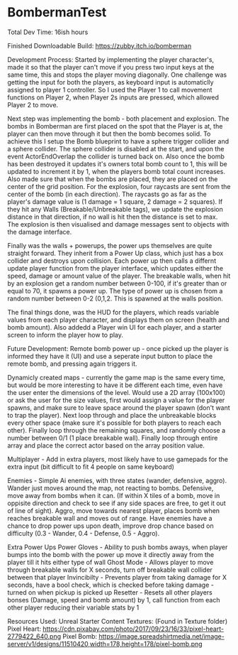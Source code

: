 # BombermanTest

Total Dev Time: 16ish hours

Finished Downloadable Build: https://zubby.itch.io/bomberman

Development Process:
Started by implementing the player character's, made it so that the player can't move if you press two input keys at the same time, this and stops the player moving diagonally. One challenge was getting the input for both the players, as keyboard input is automaticlly assigned to player 1 controller. So I used the Player 1 to call movement functions on Player 2, when Player 2s inputs are pressed, which allowed Player 2 to move.

Next step was implementing the bomb - both placement and explosion. The bombs in Bomberman are first placed on the spot that the Player is at, the player can then move through it but then the bomb becomes solid. To achieve this I setup the Bomb blueprint to have a sphere trigger collider and a sphere collider. The sphere collider is disabled at the start, and upon the event ActorEndOverlap the collider is turned back on. Also once the bomb has been destroyed it updates it's owners total bomb count to 1, this will be updated to increment it by 1, when the players bomb total count increases. Also made sure that when the bombs are placed, they are placed on the center of the grid position. For the explosion, four raycasts are sent from the center of the bomb (in each direction). The raycasts go as far as the player's damage value is (1 damage = 1 square, 2 damage = 2 squares). If they hit any Walls (Breakable/Unbreakable tags), we update the explosion distance in that direction, if no wall is hit then the distance is set to max. The explosion is then visualised and damage messages sent to objects with the damage interface.

Finally was the walls + powerups, the power ups themselves are quite straight forward. They inherit from a Power Up class, which just has a box collider and destroys upon collision. Each power up then calls a differnt update player function from the player interface, which updates either the speed, damage or amount value of the player. The breakable walls, when hit by an explosion get a random number between 0-100, if it's greater than or equal to 70, it spawns a power up. The type of power up is chosen from a random number between 0-2 (0,1,2. This is spawned at the walls position. 

The final things done, was the HUD for the players, which reads variable values from each player character, and displays them on screen (health and bomb amount). Also addedd a Player win UI for each player, and a starter screen to inform the player how to play.


Future Development:
Remote bomb power up - once picked up the player is informed they have it (UI) and use a seperate input button to place the remote bomb, and pressing again triggers it.

Dynamicly created maps - currently the game map is the same every time, but would be more interesting to have it be different each time, even have the user enter the dimensions of the level. Would use a 2D array (100x100)
or ask the user for the size values, first would assign a value for the player spawns, and make sure to leave space around the player spawn (don't want to trap the player). Next loop through and place the unbreakable blocks
every other space (make sure it's possible for both players to reach each other). Finally loop through the remaining squares, and randomly choose a number between 0/1 (1 place breakable wall). Finally loop through entire array and
place the correct actor based on the array position value.

Multiplayer - Add in extra players, most likely have to use gamepads for the extra input (bit difficult to fit 4 people on same keyboard)

Enemies - Simple Ai enemies, with three states (wander, defensive, aggro). Wander just moves around the map, not reacting to bombs. Defensive, move away from bombs when it can. (If within X tiles of a bomb, move in oppisite direction
and check to see if any side spaces are free, to get it out of line of sight). Aggro, move towards nearest player, places bomb when reaches breakable wall and moves out of range. Have enemies have a chance to drop power ups upon death,
improve drop chance based on difficulty (0.3 - Wander, 0.4 - Defense, 0.5 - Aggro).

Extra Power Ups
Power Gloves - Ability to push bombs aways, when player bumps into the bomb with the power up move it directly away from the player till it hits either type of wall
Ghost Mode - Allows player to move through breakable walls for X seconds, turn off breakable wall collider between that player
Invincibilty - Prevents player from taking damage for X seconds, have a bool check, which is checked before taking damage - turned on when pickup is picked up
Resetter - Resets all other players bonses (Damage, speed and bomb amount) by 1, call function from each other player reducing their variable stats by 1

Resources Used:
Unreal Starter Content
Textures: (Found in Texture folder)
Pixel Heart: https://cdn.pixabay.com/photo/2017/09/23/16/33/pixel-heart-2779422_640.png
Pixel Bomb: https://image.spreadshirtmedia.net/image-server/v1/designs/11510420,width=178,height=178/pixel-bomb.png
